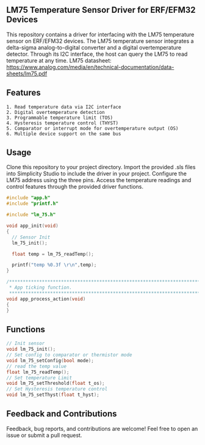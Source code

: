## LM75 Temperature Sensor Driver for ERF/EFM32 Devices

This repository contains a driver for interfacing with the LM75 temperature sensor on ERF/EFM32 devices. The LM75 temperature sensor integrates a delta-sigma analog-to-digital converter and a digital overtemperature detector. Through its I2C interface, the host can query the LM75 to read temperature at any time. LM75 datasheet: https://www.analog.com/media/en/technical-documentation/data-sheets/lm75.pdf

## Features
    1. Read temperature data via I2C interface
    2. Digital overtemperature detection
    3. Programmable temperature limit (TOS)
    4. Hysteresis temperature control (THYST)
    5. Comparator or interrupt mode for overtemperature output (OS)
    6. Multiple device support on the same bus

## Usage
Clone this repository to your project directory.
Import the provided .sls files into Simplicity Studio to include the driver in your project.
Configure the LM75 address using the three pins.
Access the temperature readings and control features through the provided driver functions.

```c
#include "app.h"
#include "printf.h"

#include "lm_75.h"

void app_init(void)
{
  // Sensor Init 
  lm_75_init();

  float temp = lm_75_readTemp();

  printf("temp %0.3f \r\n",temp);
}

/***************************************************************************//**
 * App ticking function.
 ******************************************************************************/
void app_process_action(void)
{
}

```


## Functions 
```c
// Init sensor
void lm_75_init();
// Set config to comparator or thermistor mode
void lm_75_setConfig(bool mode);
// read the temp value
float lm_75_readTemp();
// Set temperature Limit
void lm_75_setThreshold(float t_os);
// Set Hysteresis temperature control
void lm_75_setThyst(float t_hyst);
```

## Feedback and Contributions
Feedback, bug reports, and contributions are welcome! Feel free to open an issue or submit a pull request.